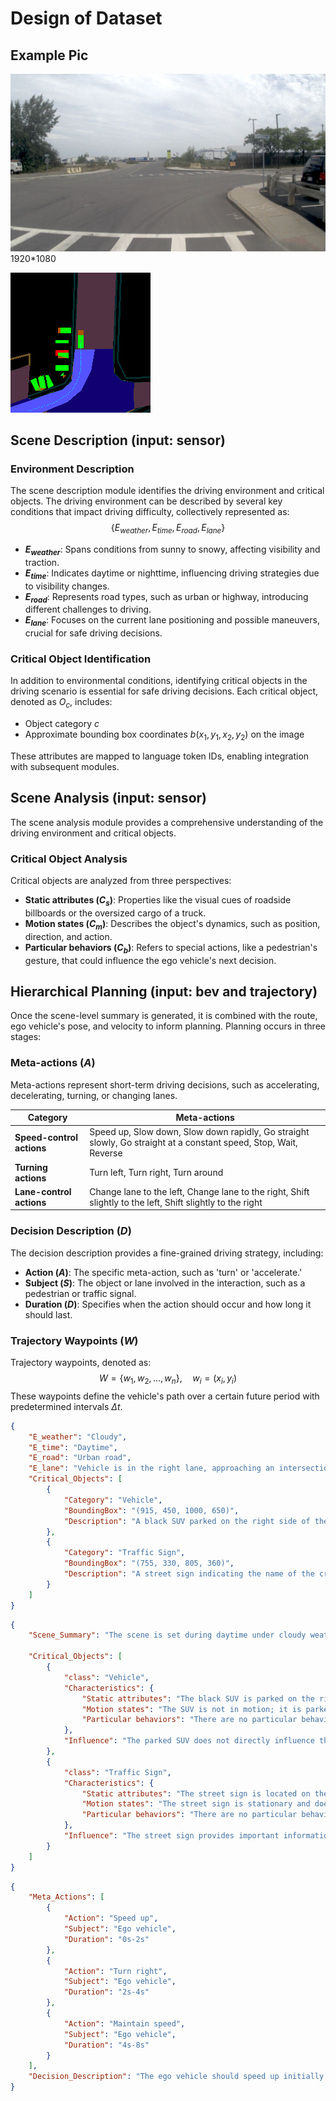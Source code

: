# Design of Dataset
## Example Pic
![sampled fpv(1920*1080)](pic/ae1965bdc09856ff.jpg)
1920*1080

![bev](pic/test_0_0_high_res_raster.png)


## Scene Description (input: sensor)
### Environment Description
The scene description module identifies the driving environment and critical objects. The driving environment can be described by several key conditions that impact driving difficulty, collectively represented as:
$$
\{E_{weather}, E_{time}, E_{road}, E_{lane}\}
$$

- **$E_{weather}$**: Spans conditions from sunny to snowy, affecting visibility and traction.
- **$E_{time}$**: Indicates daytime or nighttime, influencing driving strategies due to visibility changes.
- **$E_{road}$**: Represents road types, such as urban or highway, introducing different challenges to driving.
- **$E_{lane}$**: Focuses on the current lane positioning and possible maneuvers, crucial for safe driving decisions.

### Critical Object Identification
In addition to environmental conditions, identifying critical objects in the driving scenario is essential for safe driving decisions. Each critical object, denoted as $O_c$, includes:
- Object category $c$
- Approximate bounding box coordinates $b(x_1, y_1, x_2, y_2)$ on the image

These attributes are mapped to language token IDs, enabling integration with subsequent modules.


## Scene Analysis (input: sensor)
The scene analysis module provides a comprehensive understanding of the driving environment and critical objects. 

### Critical Object Analysis
Critical objects are analyzed from three perspectives:
- **Static attributes ($C_s$)**: Properties like the visual cues of roadside billboards or the oversized cargo of a truck.
- **Motion states ($C_m$)**: Describes the object's dynamics, such as position, direction, and action.
- **Particular behaviors ($C_b$)**: Refers to special actions, like a pedestrian's gesture, that could influence the ego vehicle's next decision.


## Hierarchical Planning (input: bev and trajectory)
Once the scene-level summary is generated, it is combined with the route, ego vehicle's pose, and velocity to inform planning. Planning occurs in three stages:

### Meta-actions ($A$)
Meta-actions represent short-term driving decisions, such as accelerating, decelerating, turning, or changing lanes.

| **Category**          | **Meta-actions**                                                                                     |
|-----------------------|-----------------------------------------------------------------------------------------------------|
| **Speed-control actions** | Speed up, Slow down, Slow down rapidly, Go straight slowly, Go straight at a constant speed, Stop, Wait, Reverse |
| **Turning actions**    | Turn left, Turn right, Turn around                                                                  |
| **Lane-control actions** | Change lane to the left, Change lane to the right, Shift slightly to the left, Shift slightly to the right      |


### Decision Description ($D$)
The decision description provides a fine-grained driving strategy, including:
- **Action ($A$)**: The specific meta-action, such as 'turn' or 'accelerate.'
- **Subject ($S$)**: The object or lane involved in the interaction, such as a pedestrian or traffic signal.
- **Duration ($D$)**: Specifies when the action should occur and how long it should last.

### Trajectory Waypoints ($W$)
Trajectory waypoints, denoted as:
$$
W = \{w_1, w_2, ..., w_n\}, \quad w_i = (x_i, y_i)
$$
These waypoints define the vehicle's path over a certain future period with predetermined intervals $\Delta t$.


```json
{
    "E_weather": "Cloudy",
    "E_time": "Daytime",
    "E_road": "Urban road",
    "E_lane": "Vehicle is in the right lane, approaching an intersection with possible maneuvers to turn left, continue straight, or turn right.",
    "Critical_Objects": [
        {
            "Category": "Vehicle",
            "BoundingBox": "(915, 450, 1000, 650)",
            "Description": "A black SUV parked on the right side of the road near the intersection."
        },
        {
            "Category": "Traffic Sign",
            "BoundingBox": "(755, 330, 805, 360)",
            "Description": "A street sign indicating the name of the cross street."
        }
    ]
}
```
```json
{
    "Scene_Summary": "The scene is set during daytime under cloudy weather conditions. The ego vehicle is on an urban road, approaching an intersection from the right lane. The road is clear ahead, and there are no immediate obstacles in the lane of travel. The intersection is marked with pedestrian crosswalks and road markings. To the right, there is a black SUV parked near the intersection, and a street sign indicating the name of the cross street is visible. The overall environment suggests a typical urban setting with potential for various maneuvers at the intersection.",
    
    "Critical_Objects": [
        {
            "class": "Vehicle",
            "Characteristics": {
                "Static attributes": "The black SUV is parked on the right side of the road near the intersection. It is a stationary object with no motion.",
                "Motion states": "The SUV is not in motion; it is parked and does not pose an immediate threat to the ego vehicle's path.",
                "Particular behaviors": "There are no particular behaviors observed from the SUV, as it is parked and stationary."
            },
            "Influence": "The parked SUV does not directly influence the ego vehicle's immediate path but should be noted for potential future maneuvers, such as turning right or continuing straight."
        },
        {
            "class": "Traffic Sign",
            "Characteristics": {
                "Static attributes": "The street sign is located on the right side of the road, indicating the name of the cross street. It is a fixed object providing information about the intersection.",
                "Motion states": "The street sign is stationary and does not move.",
                "Particular behaviors": "There are no particular behaviors associated with the street sign, as it is a static object."
            },
            "Influence": "The street sign provides important information about the cross street, which can help the ego vehicle in making decisions about its route and maneuvers at the intersection."
        }
    ]
}
```
```json
{
    "Meta_Actions": [
        {
            "Action": "Speed up",
            "Subject": "Ego vehicle",
            "Duration": "0s-2s"
        },
        {
            "Action": "Turn right",
            "Subject": "Ego vehicle",
            "Duration": "2s-4s"
        },
        {
            "Action": "Maintain speed",
            "Subject": "Ego vehicle",
            "Duration": "4s-8s"
        }
    ],
    "Decision_Description": "The ego vehicle should speed up initially to approach the intersection, then turn right to follow the future trajectory, and maintain a consistent speed to safely navigate the new path."
}
```